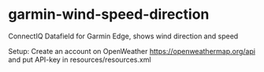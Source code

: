 # garmin-wind-speed-direction
ConnectIQ Datafield for Garmin Edge, shows wind direction and speed

Setup:
Create an account on OpenWeather https://openweathermap.org/api and put API-key in resources/resources.xml
